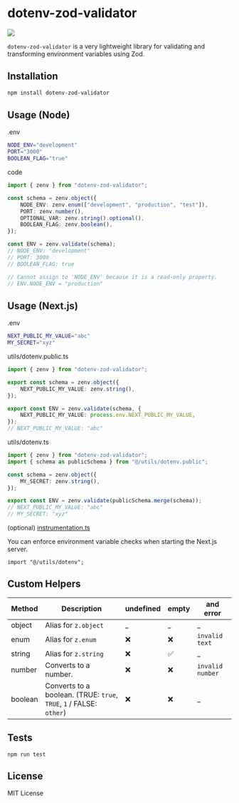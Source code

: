 # dotenv-zod-validator

<p>
<a href="https://www.npmjs.com/package/dotenv-zod-validator"><img src="https://img.shields.io/npm/v/dotenv-zod-validator"></a>
</p>

`dotenv-zod-validator` is a very lightweight library for validating and transforming environment variables using Zod.

## Installation

```bash
npm install dotenv-zod-validator
```

## Usage (Node)

.env

```bash
NODE_ENV="development"
PORT="3000"
BOOLEAN_FLAG="true"
```

code

```typescript
import { zenv } from "dotenv-zod-validator";

const schema = zenv.object({
    NODE_ENV: zenv.enum(["development", "production", "test"]),
    PORT: zenv.number(),
    OPTIONAL_VAR: zenv.string().optional(),
    BOOLEAN_FLAG: zenv.boolean(),
});

const ENV = zenv.validate(schema);
// NODE_ENV: "development"
// PORT: 3000
// BOOLEAN_FLAG: true

// Cannot assign to 'NODE_ENV' because it is a read-only property.
// ENV.NODE_ENV = "production"
```

## Usage (Next.js)

.env

```bash
NEXT_PUBLIC_MY_VALUE="abc"
MY_SECRET="xyz"
```

utils/dotenv.public.ts

```typescript
import { zenv } from "dotenv-zod-validator";

export const schema = zenv.object({
    NEXT_PUBLIC_MY_VALUE: zenv.string(),
});

export const ENV = zenv.validate(schema, {
    NEXT_PUBLIC_MY_VALUE: process.env.NEXT_PUBLIC_MY_VALUE,
});
// NEXT_PUBLIC_MY_VALUE: "abc"
```

utils/dotenv.ts

```typescript
import { zenv } from "dotenv-zod-validator";
import { schema as publicSchema } from "@/utils/dotenv.public";

const schema = zenv.object({
    MY_SECRET: zenv.string(),
});

export const ENV = zenv.validate(publicSchema.merge(schema));
// NEXT_PUBLIC_MY_VALUE: "abc"
// MY_SECRET: "xyz"
```

(optional) [instrumentation.ts](https://nextjs.org/docs/app/building-your-application/optimizing/instrumentation)


You can enforce environment variable checks when starting the Next.js server.

```
import "@/utils/dotenv";
```

## Custom Helpers

| Method | Description | undefined | empty | and error |
| ---- | ---- | ---- | ---- | ---- |
| object | Alias for `z.object` | _ | _ | _ |
| enum | Alias for `z.enum` | ❌️ | ❌️ | `invalid text` |
| string | Alias for `z.string` | ❌️ | ✅️ | _ |
| number | Converts to a number. | ❌️ | ❌️ | `invalid number` |
| boolean | Converts to a boolean. (TRUE: `true`, `TRUE`, `1` / FALSE: `other`) | ❌️ | ❌️ | _ |

## Tests

```
npm run test
```


## License

MIT License
